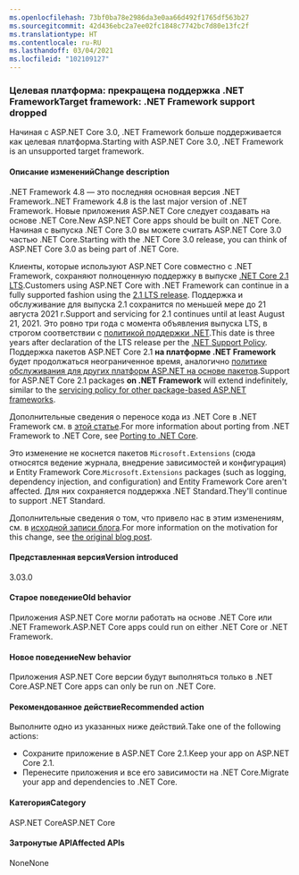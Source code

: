 ```yaml
---
ms.openlocfilehash: 73bf0ba78e2986da3e0aa66d492f1765df563b27
ms.sourcegitcommit: 42d436ebc2a7ee02fc1848c7742bc7d80e13fc2f
ms.translationtype: HT
ms.contentlocale: ru-RU
ms.lasthandoff: 03/04/2021
ms.locfileid: "102109127"
---
```

### <a name="target-framework-net-framework-support-dropped"></a><span data-ttu-id="c1f85-101">Целевая платформа: прекращена поддержка .NET Framework</span><span class="sxs-lookup"><span data-stu-id="c1f85-101">Target framework: .NET Framework support dropped</span></span>

<span data-ttu-id="c1f85-102">Начиная с ASP.NET Core 3.0, .NET Framework больше поддерживается как целевая платформа.</span><span class="sxs-lookup"><span data-stu-id="c1f85-102">Starting with ASP.NET Core 3.0, .NET Framework is an unsupported target framework.</span></span>

#### <a name="change-description"></a><span data-ttu-id="c1f85-103">Описание изменений</span><span class="sxs-lookup"><span data-stu-id="c1f85-103">Change description</span></span>

<span data-ttu-id="c1f85-104">.NET Framework 4.8 — это последняя основная версия .NET Framework.</span><span class="sxs-lookup"><span data-stu-id="c1f85-104">.NET Framework 4.8 is the last major version of .NET Framework.</span></span> <span data-ttu-id="c1f85-105">Новые приложения ASP.NET Core следует создавать на основе .NET Core.</span><span class="sxs-lookup"><span data-stu-id="c1f85-105">New ASP.NET Core apps should be built on .NET Core.</span></span> <span data-ttu-id="c1f85-106">Начиная с выпуска .NET Core 3.0 вы можете считать ASP.NET Core 3.0 частью .NET Core.</span><span class="sxs-lookup"><span data-stu-id="c1f85-106">Starting with the .NET Core 3.0 release, you can think of ASP.NET Core 3.0 as being part of .NET Core.</span></span>

<span data-ttu-id="c1f85-107">Клиенты, которые используют ASP.NET Core совместно с .NET Framework, сохраняют полноценную поддержку в выпуске [.NET Core 2.1 LTS](https://dotnet.microsoft.com/download/dotnet/2.1).</span><span class="sxs-lookup"><span data-stu-id="c1f85-107">Customers using ASP.NET Core with .NET Framework can continue in a fully supported fashion using the [2.1 LTS release](https://dotnet.microsoft.com/download/dotnet/2.1).</span></span> <span data-ttu-id="c1f85-108">Поддержка и обслуживание для выпуска 2.1 сохранится по меньшей мере до 21 августа 2021 г.</span><span class="sxs-lookup"><span data-stu-id="c1f85-108">Support and servicing for 2.1 continues until at least August 21, 2021.</span></span> <span data-ttu-id="c1f85-109">Это ровно три года с момента объявления выпуска LTS, в строгом соответствии с [политикой поддержки .NET](https://dotnet.microsoft.com/platform/support-policy).</span><span class="sxs-lookup"><span data-stu-id="c1f85-109">This date is three years after declaration of the LTS release per the [.NET Support Policy](https://dotnet.microsoft.com/platform/support-policy).</span></span> <span data-ttu-id="c1f85-110">Поддержка пакетов ASP.NET Core 2.1 **на платформе .NET Framework** будет продолжаться неограниченное время, аналогично [политике обслуживания для других платформ ASP.NET на основе пакетов](https://dotnet.microsoft.com/platform/support/policy/aspnet).</span><span class="sxs-lookup"><span data-stu-id="c1f85-110">Support for ASP.NET Core 2.1 packages **on .NET Framework** will extend indefinitely, similar to the [servicing policy for other package-based ASP.NET frameworks](https://dotnet.microsoft.com/platform/support/policy/aspnet).</span></span>

<span data-ttu-id="c1f85-111">Дополнительные сведения о переносе кода из .NET Core в .NET Framework см. в [этой статье](~/docs/core/porting/index.md).</span><span class="sxs-lookup"><span data-stu-id="c1f85-111">For more information about porting from .NET Framework to .NET Core, see [Porting to .NET Core](~/docs/core/porting/index.md).</span></span>

<span data-ttu-id="c1f85-112">Это изменение не коснется пакетов `Microsoft.Extensions` (сюда относятся ведение журнала, внедрение зависимостей и конфигурация) и Entity Framework Core.</span><span class="sxs-lookup"><span data-stu-id="c1f85-112">`Microsoft.Extensions` packages (such as logging, dependency injection, and configuration) and Entity Framework Core aren't affected.</span></span> <span data-ttu-id="c1f85-113">Для них сохраняется поддержка .NET Standard.</span><span class="sxs-lookup"><span data-stu-id="c1f85-113">They'll continue to support .NET Standard.</span></span>

<span data-ttu-id="c1f85-114">Дополнительные сведения о том, что привело нас в этим изменениям, см. в [исходной записи блога](https://devblogs.microsoft.com/aspnet/a-first-look-at-changes-coming-in-asp-net-core-3-0/).</span><span class="sxs-lookup"><span data-stu-id="c1f85-114">For more information on the motivation for this change, see [the original blog post](https://devblogs.microsoft.com/aspnet/a-first-look-at-changes-coming-in-asp-net-core-3-0/).</span></span>

#### <a name="version-introduced"></a><span data-ttu-id="c1f85-115">Представленная версия</span><span class="sxs-lookup"><span data-stu-id="c1f85-115">Version introduced</span></span>

<span data-ttu-id="c1f85-116">3.0</span><span class="sxs-lookup"><span data-stu-id="c1f85-116">3.0</span></span>

#### <a name="old-behavior"></a><span data-ttu-id="c1f85-117">Старое поведение</span><span class="sxs-lookup"><span data-stu-id="c1f85-117">Old behavior</span></span>

<span data-ttu-id="c1f85-118">Приложения ASP.NET Core могли работать на основе .NET Core или .NET Framework.</span><span class="sxs-lookup"><span data-stu-id="c1f85-118">ASP.NET Core apps could run on either .NET Core or .NET Framework.</span></span>

#### <a name="new-behavior"></a><span data-ttu-id="c1f85-119">Новое поведение</span><span class="sxs-lookup"><span data-stu-id="c1f85-119">New behavior</span></span>

<span data-ttu-id="c1f85-120">Приложения ASP.NET Core версии будут выполняться только в .NET Core.</span><span class="sxs-lookup"><span data-stu-id="c1f85-120">ASP.NET Core apps can only be run on .NET Core.</span></span>

#### <a name="recommended-action"></a><span data-ttu-id="c1f85-121">Рекомендованное действие</span><span class="sxs-lookup"><span data-stu-id="c1f85-121">Recommended action</span></span>

<span data-ttu-id="c1f85-122">Выполните одно из указанных ниже действий.</span><span class="sxs-lookup"><span data-stu-id="c1f85-122">Take one of the following actions:</span></span>

- <span data-ttu-id="c1f85-123">Сохраните приложение в ASP.NET Core 2.1.</span><span class="sxs-lookup"><span data-stu-id="c1f85-123">Keep your app on ASP.NET Core 2.1.</span></span>
- <span data-ttu-id="c1f85-124">Перенесите приложения и все его зависимости на .NET Core.</span><span class="sxs-lookup"><span data-stu-id="c1f85-124">Migrate your app and dependencies to .NET Core.</span></span>

#### <a name="category"></a><span data-ttu-id="c1f85-125">Категория</span><span class="sxs-lookup"><span data-stu-id="c1f85-125">Category</span></span>

<span data-ttu-id="c1f85-126">ASP.NET Core</span><span class="sxs-lookup"><span data-stu-id="c1f85-126">ASP.NET Core</span></span>

#### <a name="affected-apis"></a><span data-ttu-id="c1f85-127">Затронутые API</span><span class="sxs-lookup"><span data-stu-id="c1f85-127">Affected APIs</span></span>

<span data-ttu-id="c1f85-128">None</span><span class="sxs-lookup"><span data-stu-id="c1f85-128">None</span></span>

<!-- 

#### Affected APIs

Not detectable via API analysis

-->
